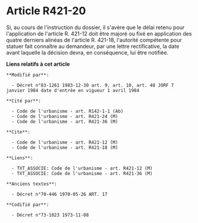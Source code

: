 # Article R421-20

Si, au cours de l'instruction du dossier, il s'avère que le délai retenu pour l'application de l'article R. 421-12 doit être
majoré ou fixé en application des quatre derniers alinéas de l'article R. 421-18, l'autorité compétente pour statuer fait
connaître au demandeur, par une lettre rectificative, la date avant laquelle la décision devra, en conséquence, lui être
notifiée.

**Liens relatifs à cet article**

	**Modifié par**:

	  - Décret n°83-1261 1983-12-30 art. 9, art. 10, art. 48 JORF 7 janvier 1984 date d'entrée en vigueur 1 avril 1984

	**Cité par**:

	  - Code de l'urbanisme - art. R142-1-1 (Ab)
	  - Code de l'urbanisme - art. R421-24 (M)
	  - Code de l'urbanisme - art. R421-36 (M)

	**Cite**:

	  - Code de l'urbanisme - art. R421-12 (M)
	  - Code de l'urbanisme - art. R421-18 (M)

	**Liens**:

	  - TXT_ASSOCIE: Code de l'urbanisme - art. R421-12 (M)
	  - TXT_ASSOCIE: Code de l'urbanisme - art. R421-36 (M)

	**Anciens textes**:

	  - Décret n°70-446 1970-05-26 ART. 17

	**Codifié par**:

	  - Décret n°73-1023 1973-11-08
